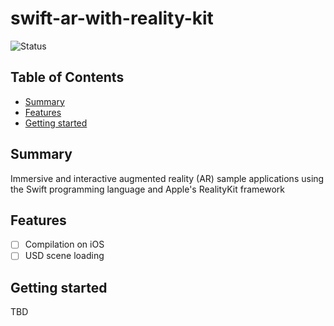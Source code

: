 # swift-ar-with-reality-kit

![Status](https://img.shields.io/badge/Status-On%20Hold-yellow)

## Table of Contents

+ [Summary](#summary)
+ [Features](#features)
+ [Getting started](#getting-started)

## Summary

Immersive and interactive augmented reality (AR) sample applications using the Swift programming language and Apple's RealityKit framework

## Features

- [ ] Compilation on iOS
- [ ] USD scene loading

## Getting started

TBD
